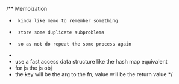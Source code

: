 /** Memoization
 *      kinda like memo to remember something
 *      store some duplicate subproblems
 *      so as not do repeat the some process again
 * 
 * use a fast access data structure like the hash map equivalent
 * for js the js obj
 * the key will be the arg to the fn, value will be the return value
*/
